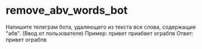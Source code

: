 # remove_abv_words_bot
Напишите телеграм бота, удаляющего из текста все слова, содержащие "абв". (Ввод от пользователя)
Пример:
привет приабвет ограбпв
Ответ:
привет ограбпв
